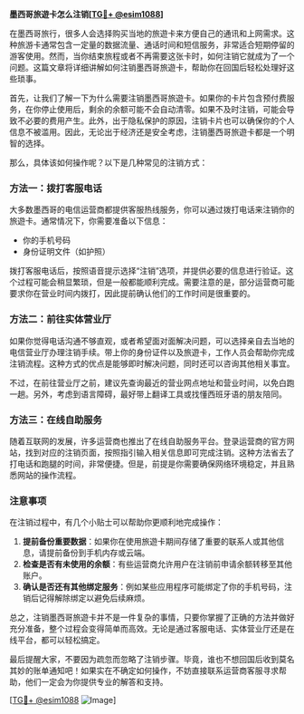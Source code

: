 **墨西哥旅遊卡怎么注销[[TG💪+ @esim1088](https://t.me/s/esim1088)]**

在墨西哥旅行，很多人会选择购买当地的旅遊卡来方便自己的通讯和上网需求。这种旅游卡通常包含一定量的数据流量、通话时间和短信服务，非常适合短期停留的游客使用。然而，当你结束旅程或者不再需要这张卡时，如何注销它就成为了一个问题。这篇文章将详细讲解如何注销墨西哥旅遊卡，帮助你在回国后轻松处理好这些琐事。

首先，让我们了解一下为什么需要注销墨西哥旅遊卡。如果你的卡片包含预付费服务，在你停止使用后，剩余的余额可能不会自动清零。如果不及时注销，可能会导致不必要的费用产生。此外，出于隐私保护的原因，注销卡片也可以确保你的个人信息不被滥用。因此，无论出于经济还是安全考虑，注销墨西哥旅遊卡都是一个明智的选择。

那么，具体该如何操作呢？以下是几种常见的注销方式：

### 方法一：拨打客服电话

大多数墨西哥的电信运营商都提供客服热线服务，你可以通过拨打电话来注销你的旅遊卡。通常情况下，你需要准备以下信息：
- 你的手机号码
- 身份证明文件（如护照）

拨打客服电话后，按照语音提示选择“注销”选项，并提供必要的信息进行验证。这个过程可能会稍显繁琐，但是一般都能顺利完成。需要注意的是，部分运营商可能要求你在营业时间内拨打，因此提前确认他们的工作时间是很重要的。

### 方法二：前往实体营业厅

如果你觉得电话沟通不够直观，或者希望面对面解决问题，可以选择亲自去当地的电信营业厅办理注销手续。带上你的身份证件以及旅遊卡，工作人员会帮助你完成注销流程。这种方式的优点是能够即时解决问题，同时还可以咨询其他相关事宜。

不过，在前往营业厅之前，建议先查询最近的营业网点地址和营业时间，以免白跑一趟。另外，考虑到语言障碍，最好带上翻译工具或找懂西班牙语的朋友陪同。

### 方法三：在线自助服务

随着互联网的发展，许多运营商也推出了在线自助服务平台。登录运营商的官方网站，找到对应的注销页面，按照指引输入相关信息即可完成注销。这种方法省去了打电话和跑腿的时间，非常便捷。但是，前提是你需要确保网络环境稳定，并且熟悉网站的操作流程。

### 注意事项

在注销过程中，有几个小贴士可以帮助你更顺利地完成操作：
1. **提前备份重要数据**：如果你在使用旅遊卡期间存储了重要的联系人或其他信息，请提前备份到手机内存或云端。
2. **检查是否有未使用的余额**：有些运营商允许用户在注销前申请余额转移至其他账户。
3. **确认是否还有其他绑定服务**：例如某些应用程序可能绑定了你的手机号码，注销后记得解除绑定以避免后续麻烦。

总之，注销墨西哥旅遊卡并不是一件复杂的事情，只要你掌握了正确的方法并做好充分准备，整个过程会变得简单而高效。无论是通过客服电话、实体营业厅还是在线平台，都可以轻松搞定。

最后提醒大家，不要因为疏忽而忽略了注销步骤。毕竟，谁也不想回国后收到莫名其妙的账单通知吧！如果实在不确定如何操作，不妨直接联系运营商客服寻求帮助，他们一定会为你提供专业的解答和支持。

[[TG💪+ @esim1088](https://t.me/s/esim1088) ![Image](https://i.postimg.cc/4NQfJmqS/Snipaste-2025-05-13-00-14-12.png)]